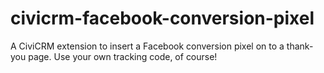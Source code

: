 # civicrm-facebook-conversion-pixel
A CiviCRM extension to insert a Facebook conversion pixel on to a thank-you page.  Use your own tracking code, of course!
